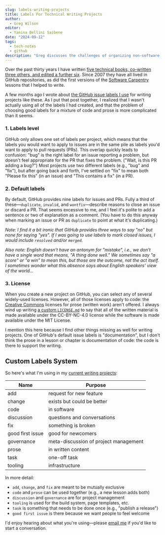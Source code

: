 ```yaml
---
slug: labels-writing-projects
title: Labels For Technical Writing Projects
author:
  - Greg Wilson
editor:
  - Yanina Bellini Saibene
date: "2024-09-12"
tags:
  - tech-notes
  - github
description: "Greg discusses the challenges of organizing non-software projects in GitHub and shares the label system he uses for technical writing projects like books and lessons."
---
```


Over the past thirty years I have written [five technical books,
co-written three others,
and edited a further six](https://third-bit.com/bib/).
Since 2007 they have all lived in GitHub repositories,
as did the first versions of the [Software Carpentry](https://carpentries.org/) lessons that I helped to write.

A few months ago I wrote about [the GitHub issue labels I use](https://third-bit.com/2024/03/07/labels/)
for writing projects like these.
As I put that post together,
I realized that I wasn't actually using all of the labels I had created,
and that the problem of choosing good labels for a mixture of code and prose
is more complicated than it seems.

### 1. Labels level

GitHub only allows one set of labels per project,
    which means that the labels you would want to apply to issues
    are in the same pile as labels you'd want to apply to pull requests (PRs).
    This overlap quickly leads to confusion:
    "bug" is the right label for an issue reporting a problem,
    but doesn't feel appropriate for the PR that fixes the problem.
    ("Wait, is this PR adding a bug?")
    Most projects use two different labels (e.g., "bug" and "fix"),
    but after going back and forth,
    I've settled on "fix" to mean both "Please fix this" (in an issue)
    and "This contains a fix" (in a PR).

### 2. Default labels

By default,
    GitHub provides nine labels for issues and PRs.
    Fully a third of these—`duplicate`, `invalid`, and `wontfix`—describe reasons to close an issue
    or discard a PR.
    That seems excessive to me,
    and I feel it's polite to add a sentence or two of explanation as a comment.
    (You have to do this anyway when marking an issue or PR as `duplicate` to point at what it's duplicating.)

*Note: I find it a bit ironic that GitHub provides three ways to say "no" but none for saying "yes".
If I was going to use labels to mark closed issues,
I would include `resolved` and/or `merged`.*

*Also note: English doesn't have an antonym for "mistake", i.e., we don't have a single word that means, "A thing done well."
We sometimes say "a score" or "a win" to mean this, 
but those are the outcome, not the act itself.
I sometimes wonder what this absence says about English speakers' view of the world…*

### 3. License

When you create a new project on GitHub,
    you can select any of several widely-used licenses.
    However,
    all of those licenses apply to code:
    the [Creative Commons](https://creativecommons.org/) licenses for prose (written work) aren't offered.
    I always wind up writing [a custom `LICENSE.md`](https://github.com/gvwilson/sql-tutorial/blob/main/LICENSE.md) to say that
    all of the written material is made available under the CC-BY-NC-4.0 license
    while the software is made available under the MIT License.

I mention this here because I find other things missing as well for writing projects.
One of GitHub's default issue labels is "documentation",
but I don't think the prose in a lesson or chapter is documentation of code: 
the code is there to support the writing.

## Custom Labels System

So here's what I'm using in my [current writing projects](https://github.com/gvwilson):

| Name             | Purpose                               |
| ---------------- | ------------------------------------- |
| add              | request for new feature               |
| change           | exists but could be better            |
| code             | in software                           |
| discussion       | questions and conversations           |
| fix              | something is broken                   |
| good first issue | good for newcomers                    |
| governance       | meta-discussion of project management |
| prose            | in written content                    |
| task             | one-off task                          |
| tooling          | infrastructure                        |

In more detail:

-   `add`, `change`, and `fix` are meant to be mutually exclusive
-   `code` and `prose` can be used together (e.g., a new lesson adds both)
-   `discussion` and `governance` are for project management
-   `tooling` is used for the build system, page templates, etc.
-   `task` is something that needs to be done once (e.g., "publish a release")
-   `good first issue` is there because we want people to feel welcome

I'd enjoy hearing about what you're using—please [email me](mailto:gvwilson@third-bit.com)
if you'd like to start a conversation.


